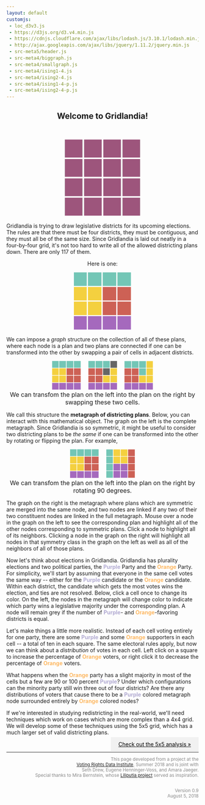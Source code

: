 ```yaml
---
layout: default
customjs:
 - loc_d3v3.js
 - https://d3js.org/d3.v4.min.js
 - https://cdnjs.cloudflare.com/ajax/libs/lodash.js/3.10.1/lodash.min.js
 - http://ajax.googleapis.com/ajax/libs/jquery/1.11.2/jquery.min.js
 - src-meta5/header.js
 - src-meta4/biggraph.js
 - src-meta4/smallgraph.js
 - src-meta4/ising1-4.js
 - src-meta4/ising2-4.js
 - src-meta4/ising1-4-p.js
 - src-meta4/ising2-4-p.js
---
```





<style>


.previous {
    background-color: #f1f1f1;
    color: black;
}

.next {
    background-color: #f1f1f1;
    color: black;
}

.round {
    border-radius: 50%;
}
</style>





















<!-- <p style="margin:0;padding:0;font-size:70px;letter-spacing:-14px;line-height:50px;width:300px;float:left;justify:center;">
<span style="color:#660339">&#9724;</span> <span style="color:#660339">&#9724;</span> <span style="color:#660339">&#9724;</span> <span style="color:#660339">&#9724;</span> <span style="color:#660339">&#9724;</span><br/> <span style="color:#660339">&#9724;</span> <span style="color:#660339">&#9724;</span> <span style="color:#660339">&#9724;</span> <span style="color:#660339">&#9724;</span> <span style="color:#660339">&#9724;</span><br/> <span style="color:#660339">&#9724;</span> <span style="color:#660339">&#9724;</span> <span style="color:#660339">&#9724;</span> <span style="color:#660339">&#9724;</span> <span style="color:#660339">&#9724;</span><br/> <span style="color:#660339">&#9724;</span> <span style="color:#660339">&#9724;</span> <span style="color:#660339">&#9724;</span> <span style="color:#660339">&#9724;</span> <span style="color:#660339">&#9724;</span><br/> <span style="color:#660339">&#9724;</span> <span style="color:#660339">&#9724;</span> <span style="color:#660339">&#9724;</span> <span style="color:#660339">&#9724;</span> <span style="color:#660339">&#9724;</span> </p>
<br/><br/> -->




<center>
<h2> Welcome to Gridlandia!</h2>
<br/>
<p align="center">
  <img width="200"  src="imgs/blankgrid.png?raw=true"><br />
</p>
</center>



Gridlandia is trying to draw legislative districts for its upcoming elections.  The rules are that there must be four districts, they must be contiguous, and they must all be of the same size.  Since Gridlandia is laid out neatly in a four-by-four grid, it's not too hard to write all of the allowed districting plans down.  There are only 117 of them.  
<center>
Here is one:
<p align="center">
  <img width="150"  src="imgs/fillgrid.png?raw=true"><br />
</p>

</center>

We can impose a *graph* structure on the collection of all of these plans, where each node is a plan and two plans are connected if one can be transformed into the other by swapping a pair of cells in adjacent districts.

<p style="text-align:center;"> <img width="75"  src="imgs/fillgrid.png?raw=true">&nbsp; &nbsp;&nbsp;&nbsp;<img width="75"  src="imgs/showswapgrid.png?raw=true"> &nbsp;&nbsp;&nbsp;&nbsp;<img width="75"  src="imgs/swapgrid.png?raw=true"><br/>
	<font size="3"> We can transfom the plan on the left into the plan on the right by swapping these two cells. </font>

</p>

We call this structure the **metagraph of districting plans**.  Below, you can interact with this mathematical object.  The graph on the left is the complete metagraph.  Since Gridlandia is so symmetric, it might be useful to consider two districting plans to be *the same* if one can be transformed into the other by rotating or flipping the plan.  For example,

<p style="text-align:center"> <img width="75"  src="imgs/fillgrid.png?raw=true">&nbsp;&nbsp;&nbsp;&nbsp; <img width="75"  src="imgs/rotgrid.png?raw=true"><br/>
	<font size="3"> We can transfom the plan on the left into the plan on the right by rotating 90 degrees. </font>

</p>

The graph on the right is the metagraph where plans which are symmetric are merged into the same node, and two nodes are linked if any two of their two constituent nodes are linked in the full metagraph.  Mouse over a node in the graph on the left to see the corresponding plan and highlight all of the other nodes corresponding to symmetric plans.  Click a node to highlight all of its neighbors.  Clicking a node in the graph on the right will highlight all nodes in that symmetry class in the graph on the left as well as all of the neighbors of all of those plans.


<div id="chart1" style="width:100% text-align:left"></div>

Now let's think about elections in Gridlandia.  Gridlandia has plurality elections and two political parties, the <span style="color:#b2abd2"> **Purple** </span> Party and the <span style="color:#fdb863"> **Orange** </span>
 Party.  For simplicity, we'll start by assuming that everyone in the same cell votes the same way -- either for the <span style="color:#b2abd2"> **Purple** </span> candidate or the <span style="color:#fdb863"> **Orange** </span>
 candidate.  Within each district, the candidate which gets the most votes wins the election, and ties are not resolved.  Below, click a cell once to change its color.  On the left, the nodes in the metagraph will change color to indicate which party wins a legislative majority under the corresponding plan.  A node will remain grey if the number of <span style="color:#b2abd2"><b>Purple</b></span>- and <span style="color:#fdb863"><b>Orange</b></span>-favoring districts is equal.


<div id="chart2" style="width:100% text-align:left"></div>


Let's make things a little more realistic.  Instead of each cell voting entirely for one party, there are some <span style="color:#b2abd2"> **Purple** </span> and some <span style="color:#fdb863"> **Orange** </span>
 supporters in each cell -- a total of ten in each square.  The same electoral rules apply, but now we can think about a *distribution* of votes in each cell.  Left click on a square to increase the percentage of <span style="color:#fdb863"> **Orange** </span>
 voters, or right click it to decrease the percentage of <span style="color:#fdb863"> **Orange** </span> voters.  

 What happens when the <span style="color:#fdb863"> **Orange** </span> party has a slight majority in most of the cells but a few are 90 or 100 percent <span style="color:#b2abd2"><b>Purple</b></span>?  Under which configurations can the minority party still win three out of four districts?  Are there any distributions of voters that cause there to be a <span style="color:#b2abd2"> **Purple** </span> colored metagraph node surrounded entirely by <span style="color:#fdb863"> **Orange** </span> colored nodes?


<div id="chart3" style="width:100% text-align:left"></div>


If we're interested in studying redistricting in the real-world, we'll need techniques which work on cases which are more complex than a 4x4 grid.  We will develop some of these techniques using the 5x5 grid, which has a much larger set of valid districting plans.




<p style="text-align:left;">
<span style="float:right;"><a href="./metagrid-2" class="next" style="padding: 10px 20px"> Check out the 5x5 analysis &raquo;</a></span>


</p>

<br/>





<div style="text-align:right; color:#888888;line-height:14px" width="100%"><small>
<hr style="width:100%">

This page developed from a project at the<br/>
<a href="http://gerrydata.org">Voting Rights Data Institute</a>,
Summer 2018 and is joint with<br/>
Seth Drew, Eugene Henninger-Voss, and Amara Jaeger.<br/>
Special thanks to Mira Bernstein, whose <a href="https://docs.google.com/spreadsheets/d/1U8XXRwwJ3zLLu9Xx-xsrePBFsCXkYYFj_MB4t-ZaZ4k/edit#gid=2131508220">Liliputia project</a> served as inspiration.
<br/><br/>

Version 0.9<br/>
August 5, 2018<br/>


</small>
</div>
